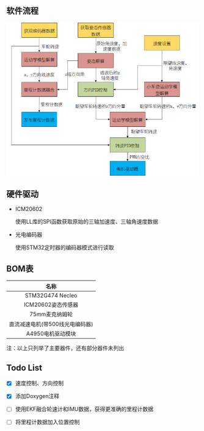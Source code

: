 ## 软件流程

<img src="img/01-程序流程图.png" alt="01-程序流程图" style="zoom:80%;" />

## 硬件驱动

- ICM20602

  使用LL库的SPI函数获取原始的三轴加速度、三轴角速度数据

- 光电编码器

  使用STM32定时器的编码器模式进行读取

## BOM表

|              名称               |
| :-----------------------------: |
|        STM32G474 Necleo         |
|       ICM20602姿态传感器        |
|         75mm麦克纳姆轮          |
| 直流减速电机(带500线光电编码器) |
|        A4950电机驱动模块        |

注：以上只列举了主要器件，还有部分器件未列出

## Todo List

- [x] 速度控制、方向控制
- [x] 添加Doxygen注释

- [ ] 使用EKF融合轮速计和IMU数据，获得更准确的里程计数据
- [ ] 将里程计数据加入位置控制

